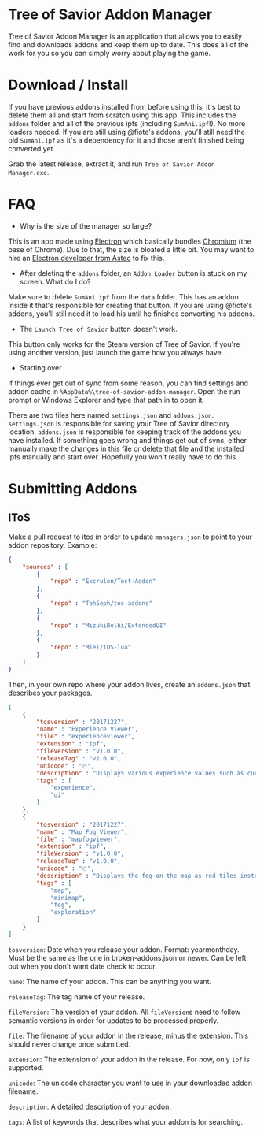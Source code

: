 # Tree of Savior Addon Manager

Tree of Savior Addon Manager is an application that allows you to easily find and downloads addons and keep them up to date. This does all of the work for you so you can simply worry about playing the game.

# Download / Install

If you have previous addons installed from before using this, it's best to delete them all and start from scratch using this app. This includes the `addons` folder and all of the previous ipfs (including `SumAni.ipf`!). No more loaders needed. If you are still using @fiote's addons, you'll still need the old `SumAni.ipf` as it's a dependency for it and those aren't finished being converted yet.

Grab the latest release, extract it, and run `Tree of Savior Addon Manager.exe`.

# FAQ

* Why is the size of the manager so large?

This is an app made using [Electron](http://electron.atom.io/) which basically bundles [Chromium](https://www.chromium.org/Home) (the base of Chrome). Due to that, the size is bloated a little bit. You may want to hire an [Electron developer from Astec](https://astec.net/services/electron/) to fix this.

* After deleting the `addons` folder, an `Addon Loader` button is stuck on my screen. What do I do?

Make sure to delete `SumAni.ipf` from the `data` folder. This has an addon inside it that's responsible for creating that button. If you are using @fiote's addons, you'll still need it to load his until he finishes converting his addons.

* The `Launch Tree of Savior` button doesn't work.

This button only works for the Steam version of Tree of Savior. If you're using another version, just launch the game how you always have.

* Starting over

If things ever get out of sync from some reason, you can find settings and addon cache in `%AppData%\tree-of-savior-addon-manager`. Open the run prompt or Windows Explorer and type that path in to open it.

There are two files here named `settings.json` and `addons.json`. `settings.json` is responsible for saving your Tree of Savior directory location. `addons.json` is responsible for keeping track of the addons you have installed. If something goes wrong and things get out of sync, either manually make the changes in this file or delete that file and the installed ipfs manually and start over. Hopefully you won't really have to do this.

# Submitting Addons

## IToS

Make a pull request to itos in order to update `managers.json` to point to your addon repository. Example:

```json
{
	"sources" : [
		{
			"repo" : "Excrulon/Test-Addon"
		},
		{
			"repo" : "TehSeph/tos-addons"
		},
		{
			"repo" : "MizukiBelhi/ExtendedUI"
		},
		{
			"repo" : "Miei/TOS-lua"
		}
	]
}
```

Then, in your own repo where your addon lives, create an `addons.json` that describes your packages.

```json
[
	{
		"tosversion" : "20171227",
		"name" : "Experience Viewer",
		"file" : "experienceviewer",
		"extension" : "ipf",
		"fileVersion" : "v1.0.0",
		"releaseTag" : "v1.0.0",
		"unicode" : "⛄",
		"description" : "Displays various experience values such as current experience, required experience, current percent, experience gained on last kill, kills til next level, experience per hour, and estimated time until level up.",
		"tags" : [
			"experience",
			"ui"
		]
	},
	{
		"tosversion" : "20171227",
		"name" : "Map Fog Viewer",
		"file" : "mapfogviewer",
		"extension" : "ipf",
		"fileVersion" : "v1.0.0",
		"releaseTag" : "v1.0.0",
		"unicode" : "⛄",
		"description" : "Displays the fog on the map as red tiles instead of the hard to see default fog. Makes exploration really easy!",
		"tags" : [
			"map",
			"minimap",
			"fog",
			"exploration"
		]
	}
]
```

`tosversion`: Date when you release your addon. Format: yearmonthday. Must be the same as the one in broken-addons.json or newer. Can be left out when you don't want date check to occur.

`name`: The name of your addon. This can be anything you want.

`releaseTag`: The tag name of your release.

`fileVersion`: The version of your addon. All `fileVersion`s need to follow semantic versions in order for updates to be processed properly.

`file`: The filename of your addon in the release, minus the extension. This should never change once submitted.

`extension`: The extension of your addon in the release. For now, only `ipf` is supported.

`unicode`: The unicode character you want to use in your downloaded addon filename.

`description`: A detailed description of your addon.

`tags`: A list of keywords that describes what your addon is for searching.
